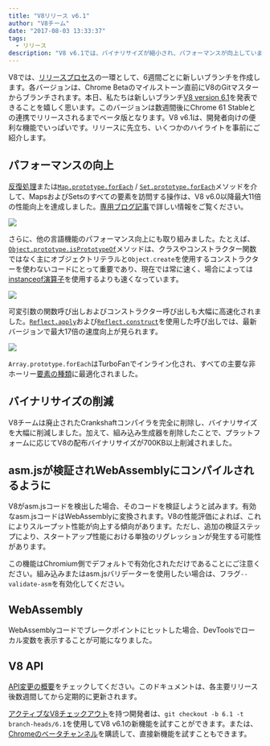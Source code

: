 ```yaml
---
title: "V8リリース v6.1"
author: "V8チーム"
date: "2017-08-03 13:33:37"
tags: 
  - リリース
description: "V8 v6.1では、バイナリサイズが縮小され、パフォーマンスが向上しています。また、asm.jsが検証され、WebAssemblyとしてコンパイルされるようになりました。"
---
```

V8では、[リリースプロセス](/docs/release-process)の一環として、6週間ごとに新しいブランチを作成します。各バージョンは、Chrome Betaのマイルストーン直前にV8のGitマスターからブランチされます。本日、私たちは新しいブランチ[V8 version 6.1](https://chromium.googlesource.com/v8/v8.git/+log/branch-heads/6.1)を発表できることを嬉しく思います。このバージョンは数週間後にChrome 61 Stableとの連携でリリースされるまでベータ版となります。V8 v6.1は、開発者向けの便利な機能でいっぱいです。リリースに先立ち、いくつかのハイライトを事前にご紹介します。

<!--truncate-->
## パフォーマンスの向上

[反復処理](http://exploringjs.com/es6/ch_iteration.html)または[`Map.prototype.forEach`](https://developer.mozilla.org/en-US/docs/Web/JavaScript/Reference/Global_Objects/Map/forEach) / [`Set.prototype.forEach`](https://developer.mozilla.org/en-US/docs/Web/JavaScript/Reference/Global_Objects/Set/forEach)メソッドを介して、MapsおよびSetsのすべての要素を訪問する操作は、V8 v6.0以降最大11倍の性能向上を達成しました。[専用ブログ記事](https://benediktmeurer.de/2017/07/14/faster-collection-iterators/)で詳しい情報をご覧ください。

![](/_img/v8-release-61/iterating-collections.svg)

さらに、他の言語機能のパフォーマンス向上にも取り組みました。たとえば、[`Object.prototype.isPrototypeOf`](https://developer.mozilla.org/en-US/docs/Web/JavaScript/Reference/Global_Objects/Object/isPrototypeOf)メソッドは、クラスやコンストラクター関数ではなく主にオブジェクトリテラルと`Object.create`を使用するコンストラクターを使わないコードにとって重要であり、現在では常に速く、場合によっては[instanceof演算子](https://developer.mozilla.org/en-US/docs/Web/JavaScript/Reference/Operators/instanceof)を使用するよりも速くなっています。

![](/_img/v8-release-61/checking-prototype.svg)

可変引数の関数呼び出しおよびコンストラクター呼び出しも大幅に高速化されました。[`Reflect.apply`](https://developer.mozilla.org/en-US/docs/Web/JavaScript/Reference/Global_Objects/Reflect/apply)および[`Reflect.construct`](https://developer.mozilla.org/en-US/docs/Web/JavaScript/Reference/Global_Objects/Reflect/construct)を使用した呼び出しでは、最新バージョンで最大17倍の速度向上が見られます。

![](/_img/v8-release-61/call-construct.svg)

`Array.prototype.forEach`はTurboFanでインライン化され、すべての主要な非ホーリー[要素の種類](/blog/elements-kinds)に最適化されました。

## バイナリサイズの削減

V8チームは廃止されたCrankshaftコンパイラを完全に削除し、バイナリサイズを大幅に削減しました。加えて、組み込み生成器を削除したことで、プラットフォームに応じてV8の配布バイナリサイズが700KB以上削減されました。

## asm.jsが検証されWebAssemblyにコンパイルされるように

V8がasm.jsコードを検出した場合、そのコードを検証しようと試みます。有効なasm.jsコードはWebAssemblyに変換されます。V8の性能評価によれば、これによりスループット性能が向上する傾向があります。ただし、追加の検証ステップにより、スタートアップ性能における単独のリグレッションが発生する可能性があります。

この機能はChromium側でデフォルトで有効化されただけであることにご注意ください。組み込みまたはasm.jsバリデーターを使用したい場合は、フラグ`--validate-asm`を有効化してください。

## WebAssembly

WebAssemblyコードでブレークポイントにヒットした場合、DevToolsでローカル変数を表示することが可能になりました。

## V8 API

[API変更の概要](https://docs.google.com/document/d/1g8JFi8T_oAE_7uAri7Njtig7fKaPDfotU6huOa1alds/edit)をチェックしてください。このドキュメントは、各主要リリース後数週間してから定期的に更新されます。

[アクティブなV8チェックアウト](/docs/source-code#using-git)を持つ開発者は、`git checkout -b 6.1 -t branch-heads/6.1`を使用してV8 v6.1の新機能を試すことができます。または、[Chromeのベータチャンネル](https://www.google.com/chrome/browser/beta.html)を購読して、直接新機能を試すこともできます。

